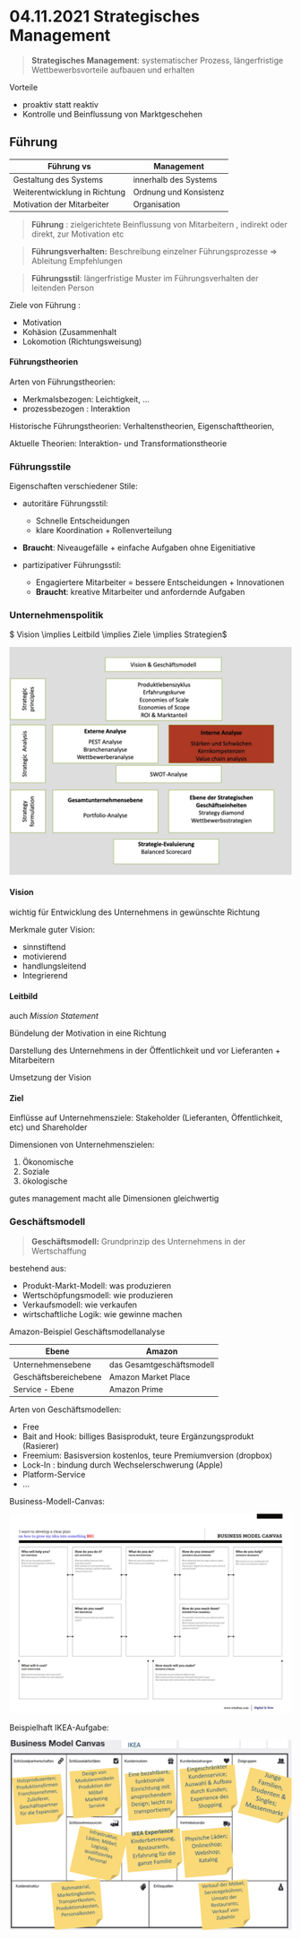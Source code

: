 #  04.11.2021 Strategisches Management

> **Strategisches Management**: systematischer Prozess, längerfristige Wettbewerbsvorteile aufbauen und erhalten

Vorteile

- proaktiv statt reaktiv
- Kontrolle und Beinflussung von Marktgeschehen



## Führung

| Führung vs                    | Management             |
| ----------------------------- | ---------------------- |
| Gestaltung des Systems        | innerhalb des Systems  |
| Weiterentwicklung in Richtung | Ordnung und Konsistenz |
| Motivation der Mitarbeiter    | Organisation           |



> **Führung** : zielgerichtete Beinflussung von Mitarbeitern , indirekt oder direkt, zur Motivation etc

> **Führungsverhalten:** Beschreibung einzelner Führungsprozesse => Ableitung Empfehlungen

> **Führungsstil**:  längerfristige Muster im Führungsverhalten der leitenden Person



Ziele von Führung :

- Motivation
- Kohäsion (Zusammenhalt
- Lokomotion (Richtungsweisung)



#### Führungstheorien

Arten von Führungstheorien:

- Merkmalsbezogen: Leichtigkeit, ...
- prozessbezogen : Interaktion

Historische Führungstheorien: Verhaltenstheorien, Eigenschafttheorien, 

Aktuelle Theorien: Interaktion- und Transformationstheorie



### Führungsstile 

Eigenschaften verschiedener Stile:

- autoritäre Führungsstil:

    - Schnelle Entscheidungen
    - klare Koordination + Rollenverteilung
- **Braucht**: Niveaugefälle + einfache Aufgaben ohne Eigenitiative
- partizipativer Führungsstil:

  - Engagiertere Mitarbeiter = bessere Entscheidungen + Innovationen
  - **Braucht**: kreative Mitarbeiter und anfordernde Aufgaben





### Unternehmenspolitik

$ Vision \implies Leitbild \implies Ziele \implies Strategien$

![22-01-21_19-22](../images/22-01-21_19-22-2789395.jpg)

#### Vision

wichtig für Entwicklung des Unternehmens in gewünschte Richtung

Merkmale guter Vision:

- sinnstiftend
- motivierend
- handlungsleitend
- Integrierend



#### Leitbild

auch *Mission Statement* 

Bündelung der Motivation in eine Richtung

Darstellung des Unternehmens in der Öffentlichkeit und vor Lieferanten + Mitarbeitern

Umsetzung der Vision



#### Ziel

Einflüsse auf Unternehmensziele: Stakeholder (Lieferanten, Öffentlichkeit, etc) und Shareholder 

Dimensionen von Unternehmenszielen:

1. Ökonomische 
2. Soziale
3. ökologische

gutes management macht alle Dimensionen gleichwertig





### Geschäftsmodell

> **Geschäftsmodell:** Grundprinzip des Unternehmens in der Wertschaffung

bestehend aus:

- Produkt-Markt-Modell: was produzieren
- Wertschöpfungsmodell: wie produzieren
- Verkaufsmodell: wie verkaufen
- wirtschaftliche Logik: wie gewinne machen



Amazon-Beispiel Geschäftsmodellanalyse

| Ebene                 | Amazon                    |
| --------------------- | ------------------------- |
| Unternehmensebene     | das Gesamtgeschäftsmodell |
| Geschäftsbereichebene | Amazon Market Place       |
| Service - Ebene       | Amazon Prime              |



Arten von Geschäftsmodellen:

- Free
- Bait and Hook: billiges Basisprodukt, teure Ergänzungsprodukt (Rasierer)
- Freemium: Basisversion kostenlos, teure Premiumversion (dropbox)
- Lock-In : bindung durch Wechselerschwerung (Apple)
- Platform-Service
- ...



Business-Modell-Canvas:

![21-11-05-11-43](../images/21-11-05-11-43.jpg)



Beispielhaft IKEA-Aufgabe:

![21-11-05-11-53](../images/21-11-05-11-53.jpg)

